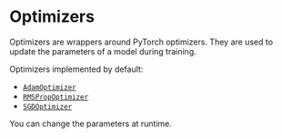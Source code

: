 # Optimizers

Optimizers are wrappers around PyTorch optimizers.
They are used to update the parameters of a model during training.

Optimizers implemented by default:

- [`AdamOptimizer`](https://pytorch.org/docs/master/generated/torch.optim.Adam.html)
- [`RMSPropOptimizer`](https://pytorch.org/docs/master/generated/torch.optim.RMSprop.html)
- [`SGDOptimizer`](https://pytorch.org/docs/master/generated/torch.optim.SGD.html)

You can change the parameters at runtime.
